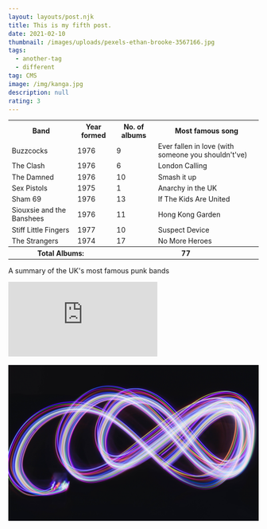 ```yaml
---
layout: layouts/post.njk
title: This is my fifth post.
date: 2021-02-10
thumbnail: /images/uploads/pexels-ethan-brooke-3567166.jpg
tags:
  - another-tag
  - different
tag: CMS
image: /img/kanga.jpg
description: null
rating: 3
---
```

<div id="table">            
    <table class="tftable">
    <tbody><tr><th>Band</th><th>Year formed</th><th>No. of albums</th><th>Most famous song</th></tr>
    <tr id="r1"><td>Buzzcocks</td><td>1976</td><td>9</td><td>Ever fallen in love (with someone you shouldn't've)</td></tr>
    <tr id="r2"><td>The Clash</td><td>1976</td><td>6</td><td>London Calling</td></tr>
    <tr id="r3"><td>The Damned</td><td>1976</td><td>10</td><td>Smash it up</td></tr>
    <tr id="r4"><td>Sex Pistols</td><td>1975</td><td>1</td><td>Anarchy in the UK</td></tr>
    <tr id="r5"><td>Sham 69</td><td>1976</td><td>13</td><td>If The Kids Are United</td></tr>
    <tr id="r6"><td>Siouxsie and the Banshees</td><td>1976</td><td>11</td><td>Hong Kong Garden</td></tr>
    <tr id="r7"><td>Stiff Little Fingers</td><td>1977</td><td>10</td><td>Suspect Device</td></tr>
    <tr id="r8"><td>The Strangers</td><td>1974</td><td>17</td><td>No More Heroes</td></tr>
    <tr><th id="total" colspan="2"> Total Albums:</th><th id="totalnum" colspan="2">77</th></tr>
    </tbody></table>  
    <p id="tbtitle">A summary of the UK's most famous punk bands </p>
</div>

<div class="col-md-8  iframe-container">
    <iframe class="d-block w-100" src="https://www.youtube.com/embed/nVrdXUHvsF0?start=14" frameborder="0" allow="accelerometer; autoplay; clipboard-write; encrypted-media; gyroscope; picture-in-picture" allowfullscreen=""></iframe>
</div>

![new img    Photo by Raphael Brasileiro from Pexels](/images/uploads/pexels-raphael-brasileiro-6047129.jpg "Photo by Raphael Brasileiro from Pexels")